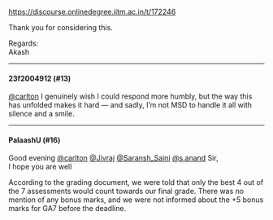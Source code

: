 https://discourse.onlinedegree.iitm.ac.in/t/172246

Thank you for considering this.</p>
<p>Regards:<br/>
Akash</p><hr>

<h4>23f2004912 (#13)</h4>
<p><a class="mention" href="/u/carlton">@carlton</a> I genuinely wish I could respond more humbly, but the way this has unfolded makes it hard — and sadly, I’m not MSD to handle it all with silence and a smile.</p><hr>

<h4>PalaashU (#16)</h4>
<p>Good evening <a class="mention" href="/u/carlton">@carlton</a> <a class="mention" href="/u/jivraj">@Jivraj</a> <a class="mention" href="/u/saransh_saini">@Saransh_Saini</a> <a class="mention" href="/u/s.anand">@s.anand</a> Sir,<br/>
I hope you are well</p>
<p>According to the grading document, we were told that only the best 4 out of the 7 assessments would count towards our final grade. There was no mention of any bonus marks, and we were not informed about the +5 bonus marks for GA7 before the deadline.
